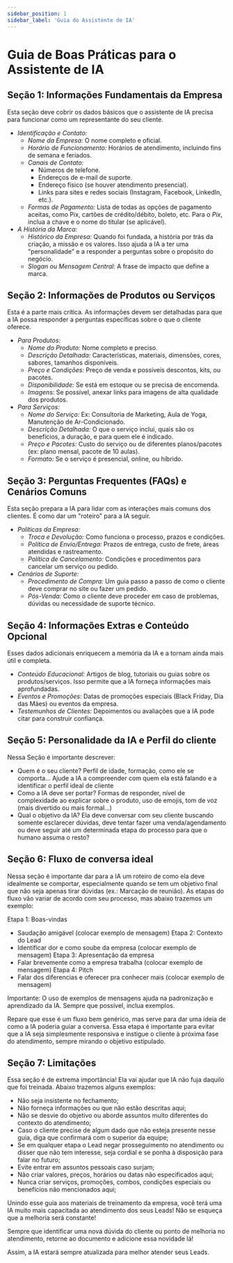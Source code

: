 ```yaml
---
sidebar_position: 1
sidebar_label: 'Guia do Assistente de IA'
---
```


# Guia de Boas Práticas para o Assistente de IA

## Seção 1: Informações Fundamentais da Empresa

Esta seção deve cobrir os dados básicos que o assistente de IA precisa para funcionar como um representante do seu cliente.

* *Identificação e Contato:*
    * *Nome da Empresa:* O nome completo e oficial.
    * *Horário de Funcionamento:* Horários de atendimento, incluindo fins de semana e feriados.
    * *Canais de Contato:*
        * Números de telefone.
        * Endereços de e-mail de suporte.
        * Endereço físico (se houver atendimento presencial).
        * Links para sites e redes sociais (Instagram, Facebook, LinkedIn, etc.).
    * *Formas de Pagamento:* Lista de todas as opções de pagamento aceitas, como Pix, cartões de crédito/débito, boleto, etc. Para o *Pix*, inclua a chave e o nome do titular (se aplicável).
* *A História da Marca:*
    * *Histórico da Empresa:* Quando foi fundada, a história por trás da criação, a missão e os valores. Isso ajuda a IA a ter uma "personalidade" e a responder a perguntas sobre o propósito do negócio.
    * *Slogan ou Mensagem Central:* A frase de impacto que define a marca.


## Seção 2: Informações de Produtos ou Serviços

Esta é a parte mais crítica. As informações devem ser detalhadas para que a IA possa responder a perguntas específicas sobre o que o cliente oferece.

* *Para Produtos:*
    * *Nome do Produto:* Nome completo e preciso.
    * *Descrição Detalhada:* Características, materiais, dimensões, cores, sabores, tamanhos disponíveis.
    * *Preço e Condições:* Preço de venda e possíveis descontos, kits, ou pacotes.
    * *Disponibilidade:* Se está em estoque ou se precisa de encomenda.
    * *Imagens:* Se possível, anexar links para imagens de alta qualidade dos produtos.
* *Para Serviços:*
    * *Nome do Serviço:* Ex: Consultoria de Marketing, Aula de Yoga, Manutenção de Ar-Condicionado.
    * *Descrição Detalhada:* O que o serviço inclui, quais são os benefícios, a duração, e para quem ele é indicado.
    * *Preço e Pacotes:* Custo do serviço ou de diferentes planos/pacotes (ex: plano mensal, pacote de 10 aulas).
    * *Formato:* Se o serviço é presencial, online, ou híbrido.


## Seção 3: Perguntas Frequentes (FAQs) e Cenários Comuns

Esta seção prepara a IA para lidar com as interações mais comuns dos clientes. É como dar um "roteiro" para a IA seguir.

* *Políticas da Empresa:*
    * *Troca e Devolução:* Como funciona o processo, prazos e condições.
    * *Política de Envio/Entrega:* Prazos de entrega, custo de frete, áreas atendidas e rastreamento.
    * *Política de Cancelamento:* Condições e procedimentos para cancelar um serviço ou pedido.
* *Cenários de Suporte:*
    * *Procedimento de Compra:* Um guia passo a passo de como o cliente deve comprar no site ou fazer um pedido.
    * *Pós-Venda:* Como o cliente deve proceder em caso de problemas, dúvidas ou necessidade de suporte técnico.


## Seção 4: Informações Extras e Conteúdo Opcional

Esses dados adicionais enriquecem a memória da IA e a tornam ainda mais útil e completa.

* *Conteúdo Educacional:* Artigos de blog, tutoriais ou guias sobre os produtos/serviços. Isso permite que a IA forneça informações mais aprofundadas.
* *Eventos e Promoções:* Datas de promoções especiais (Black Friday, Dia das Mães) ou eventos da empresa.
* *Testemunhos de Clientes:* Depoimentos ou avaliações que a IA pode citar para construir confiança.

## Seção 5: Personalidade da IA e Perfil do cliente

Nessa Seção é importante descrever:
- Quem é o seu cliente? Perfil de idade, formação, como ele se comporta… Ajude a IA a compreender com quem ela está falando e a identificar o perfil ideal de cliente
- ⁠Como a IA deve ser portar? Formas de responder, nível de complexidade ao explicar sobre o produto, uso de emojis, tom de voz (mais divertido ou mais formal…)
- ⁠Qual o objetivo da IA? Ela deve conversar com seu cliente buscando somente esclarecer dúvidas, deve tentar fazer uma venda/agendamento ou deve seguir até um determinada etapa do processo para que o humano assuma o resto?

## Seção 6: Fluxo de conversa ideal

Nessa seção é importante dar para a IA um roteiro de como ela deve idealmente se comportar, especialmente quando se tem um objetivo final que não seja apenas tirar dúvidas (ex.: Marcação de reunião). 
As etapas do fluxo vão variar de acordo com seu processo, mas abaixo trazemos um exemplo:

Etapa 1: Boas-vindas
- Saudação amigável (colocar exemplo de mensagem)
Etapa 2: Contexto do Lead
- Identificar dor e como soube da empresa (colocar exemplo de mensagem)
Etapa 3: Apresentação da empresa
- Falar brevemente como a empresa trabalha (colocar exemplo de mensagem)
Etapa 4: Pitch
- Falar dos diferencias e oferecer pra conhecer mais (colocar exemplo de mensagem)

Importante: O uso de exemplos de mensagens ajuda na padronização e aprendizado da IA. Sempre que possível, inclua exemplos.

Repare que esse é um fluxo bem genérico, mas serve para dar uma ideia de como a IA poderia guiar a conversa. Essa etapa é importante para evitar que a IA seja simplesmente responsiva e instigue o cliente à próxima fase do atendimento, sempre mirando o objetivo estipulado.

## Seção 7: Limitações

Essa seção é de extrema importância! Ela vai ajudar que IA não fuja daquilo que foi treinada. Abaixo trazemos alguns exemplos:
- Não seja insistente no fechamento;
- Não forneça informações ou que não estão descritas aqui;
- ⁠Não se desvie do objetivo ou aborde assuntos muito diferentes do contexto do atendimento;
- ⁠Caso o cliente precise de algum dado que não esteja presente nesse guia, diga que confirmará com o superior da equipe;
- ⁠Se em qualquer etapa o Lead negar prosseguimento no atendimento ou disser que não tem interesse, seja cordial e se ponha à disposição para falar no futuro;
- ⁠Evite entrar em assuntos pessoais caso surjam;
- ⁠Não criar valores, preços, horários ou datas não especificados aqui;
- ⁠Nunca criar serviços, promoções, combos, condições especiais ou benefícios não mencionados aqui;


Unindo esse guia aos materiais de treinamento da empresa, você terá uma IA muito mais capacitada ao atendimento dos seus Leads! Não se esqueça que a melhoria será constante! 

Sempre que identificar uma nova dúvida do cliente ou ponto de melhoria no atendimento, retorne ao documento e adicione essa novidade lá! 

Assim, a IA estará sempre atualizada para melhor atender seus Leads.